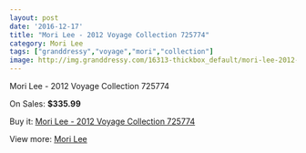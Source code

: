 ```yaml
---
layout: post
date: '2016-12-17'
title: "Mori Lee - 2012 Voyage Collection 725774"
category: Mori Lee
tags: ["granddressy","voyage","mori","collection"]
image: http://img.granddressy.com/16313-thickbox_default/mori-lee-2012-voyage-collection-725774.jpg
---
```

Mori Lee - 2012 Voyage Collection 725774

On Sales: **$335.99**
<a href="https://www.granddressy.com/en/mori-lee/15322-mori-lee-2012-voyage-collection-725774.html"><amp-img layout="responsive" width="600" height="600" src="//img.granddressy.com/16313-thickbox_default/mori-lee-2012-voyage-collection-725774.jpg" alt="Mori Lee - 2012 Voyage Collection 725774 0" /></a>

Buy it: [Mori Lee - 2012 Voyage Collection 725774](https://www.granddressy.com/en/mori-lee/15322-mori-lee-2012-voyage-collection-725774.html "Mori Lee - 2012 Voyage Collection 725774")

View more: [Mori Lee](https://www.granddressy.com/en/185-mori-lee "Mori Lee")